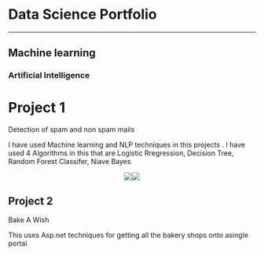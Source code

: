 
# Data Science Portfolio
---
## Machine learning

### Artificial Intelligence

# Project 1

Detection of spam and non spam mails

I have used Machine learning and NLP techniques in this projects . I have used 4 Algorithms in this that are Logistic Rregression, Decision Tree, Random Forest Classifer, Niave Bayes

<center> <img src=
<center><img src="assets/img/spam_img.jpg"/></center>

 
 
## Project 2

Bake A Wish 

 This uses Asp.net techniques for getting all the bakery shops onto asingle portal
